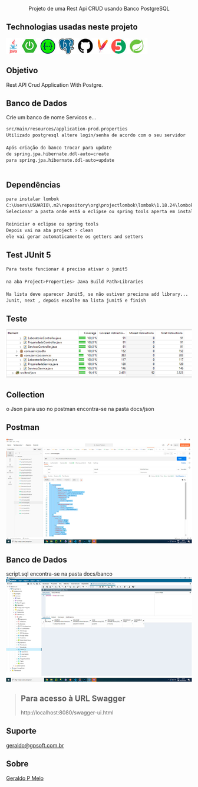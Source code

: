 <p align="center">Projeto de uma Rest Api CRUD usando Banco PostgreSQL</p>

<p align="center">

## Technologias usadas neste projeto
<img src="./docs/images/technology.png" alt="Tecnologias usadas" /> 
  
## Objetivo
Rest API Crud Application With Postgre.

## Banco de Dados 
Crie um banco de nome Servicos e...

```bash
src/main/resources/application-prod.properties
Utilizado postgresql altere login/senha de acordo com o seu servidor

Após criação do banco trocar para update
de spring.jpa.hibernate.ddl-auto=create
para spring.jpa.hibernate.ddl-auto=update
  
```
  
## Dependências
```bash
para instalar lombok
C:\Users\USUARIO\.m2\repository\org\projectlombok\lombok\1.18.24\lombok-1.18.24.jar
Selecionar a pasta onde está o eclipse ou spring tools aperta em install

Reiniciar o eclipse ou spring tools
Depois vai na aba project > clean
ele vai gerar automaticamente os getters and setters

```
  
## Test JUnit 5
```bash
Para teste funcionar é preciso ativar o junit5

na aba Project>Properties> Java Build Path>Libraries

Na lista deve aparecer Junit5, se não estiver preciona add library...
Junit, next , depois escolhe na lista junit5 e finish
```
  
## Teste
<img src="./docs/images/test.png" alt="testeUnit5" /> 

## Collection
o Json para uso no postman encontra-se na pasta docs/json
  
## Postman
<img src="./docs/images/postman.jpg" alt="Json" /> 
    
## Banco de Dados
script.sql encontra-se na pasta docs/banco
<img src="./docs/images/banco.jpg" alt="BancoPostgre" />   
  
> ## Para acesso à URL Swagger
> http://localhost:8080/swagger-ui.html
  
## Suporte
geraldo@gpsoft.com.br

## Sobre
[Geraldo P Melo](https://gpsoft.com.br)
